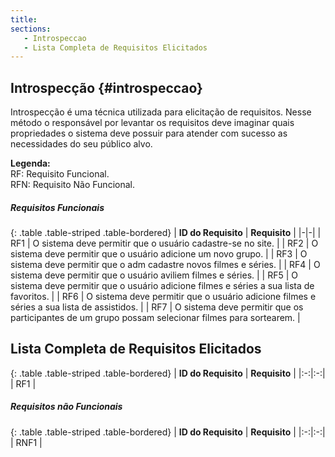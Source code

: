 ```yaml
---
title:
sections:
   - Introspeccao
   - Lista Completa de Requisitos Elicitados
---
```


## Introspecção {#introspeccao}

Introspecção é uma técnica utilizada para elicitação de requisitos. Nesse método o responsável por levantar os requisitos deve imaginar quais propriedades o sistema deve possuir para atender com sucesso as necessidades do seu público alvo. 

**Legenda:**
<br>
RF: Requisito Funcional.
<br>
RFN: Requisito Não Funcional.

##### Requisitos Funcionais

<div class="table-responsive">

{: .table .table-striped .table-bordered}
| **ID do Requisito** | **Requisito** |
|-|-|
| RF1 | O sistema deve permitir que o usuário cadastre-se no site.  |
| RF2 | O sistema deve permitir que o usuário adicione um novo grupo.  |
| RF3 | O sistema deve permitir que o adm cadastre novos filmes e séries.  |
| RF4 | O sistema deve permitir que o usuário aviliem filmes e séries.  |
| RF5 | O sistema deve permitir que o usuário adicione filmes e séries a sua lista de favoritos.  |
| RF6 | O sistema deve permitir que o usuário adicione filmes e séries a sua lista de assistidos.  |
| RF7 | O sistema deve permitir que os participantes de um grupo possam selecionar filmes para sortearem.  |


</div>

## Lista Completa de Requisitos Elicitados


{: .table .table-striped .table-bordered}
| **ID do Requisito** | **Requisito** |
|:-:|:-:|
| RF1 | 


##### Requisitos não Funcionais

<div class="table-responsive">

{: .table .table-striped .table-bordered}
| **ID do Requisito** | **Requisito** |
|:-:|:-:|
| RNF1 |


</div>